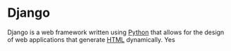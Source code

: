 # Django

Django is a web framework written using [Python](/wiki/Python) that allows for the design of web applications that generate [HTML](/wiki/HTML) dynamically. Yes
